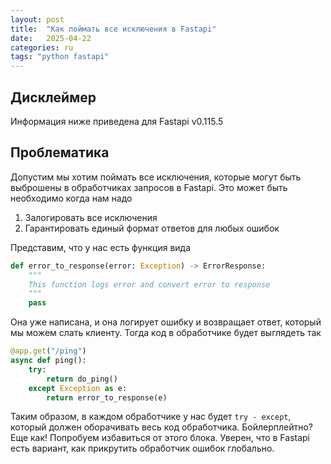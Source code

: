 ```yaml
---
layout: post
title:  "Как поймать все исключения в Fastapi"
date:   2025-04-22
categories: ru
tags: "python fastapi"
---
```


## Дисклеймер
Информация ниже приведена для Fastapi v0.115.5

## Проблематика
Допустим мы хотим поймать все исключения, которые могут быть выброшены в обработчиках запросов в Fastapi. Это может 
быть необходимо когда нам надо
1. Залогировать все исключения
2. Гарантировать единый формат ответов для любых ошибок

Представим, что у нас есть функция вида
```python
def error_to_response(error: Exception) -> ErrorResponse:
    """
    This function logs error and convert error to response
    """
    pass
```
Она уже написана, и она логирует ошибку и возвращает ответ, который мы можем слать клиенту. Тогда код в обработчике
будет выглядеть так
```python
@app.get("/ping")
async def ping():
    try:
        return do_ping()
    except Exception as e:
        return error_to_response(e)
```
Таким образом, в каждом обработчике у нас будет `try - except`, который должен оборачивать весь код обработчика. 
Бойлерплейтно? Еще как! Попробуем избавиться от этого блока. Уверен, что в Fastapi есть вариант, как прикрутить
обработчик ошибок глобально.





